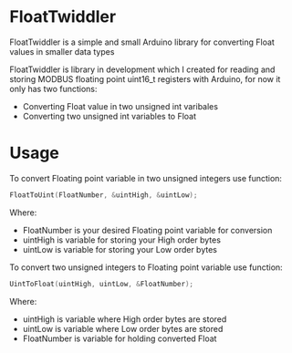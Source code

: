 # FloatTwiddler
FloatTwiddler is a simple and small Arduino library for converting Float values in smaller data types

FloatTwiddler is library in development which I created for reading and storing MODBUS floating point uint16_t registers with Arduino, for now it only has two functions:

- Converting Float value in two unsigned int varibales
- Converting two unsigned int variables to Float

# Usage

To convert Floating point variable in two unsigned integers use function:
```c
FloatToUint(FloatNumber, &uintHigh, &uintLow);
```
Where: 
- FloatNumber is your desired Floating point variable for conversion
- uintHigh is variable for storing your High order bytes
- uintLow is variable for storing your Low order bytes

To convert two unsigned integers to Floating point variable use function:
```c
UintToFloat(uintHigh, uintLow, &FloatNumber);
```

Where: 
- uintHigh is variable where High order bytes are stored
- uintLow is variable where Low order bytes are stored
- FloatNumber is variable for holding converted Float
